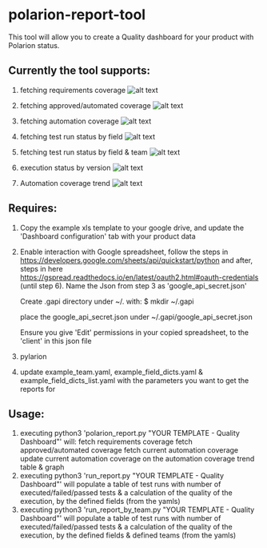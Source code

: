 # polarion-report-tool

This tool will allow you to create a Quality dashboard for your product with Polarion status.

## Currently the tool supports:
1. fetching requirements coverage
![alt text](https://github.com/nellyc/polarion-report-tool/blob/master/images/reqs.png) 

2. fetching approved/automated coverage
![alt text](https://github.com/nellyc/polarion-report-tool/blob/master/images/approved_automated.png) 

3. fetching automation coverage
![alt text](https://github.com/nellyc/polarion-report-tool/blob/master/images/automated.png) 

4. fetching test run status by field
![alt text](https://github.com/nellyc/polarion-report-tool/blob/master/images/test_run_by_field.png)

5. fetching test run status by field & team
![alt text](https://github.com/nellyc/polarion-report-tool/blob/master/images/test_run_by_field_and_team.png) 

6. execution status by version
![alt text](https://github.com/nellyc/polarion-report-tool/blob/master/images/execution_by_version.png)

7. Automation coverage trend
![alt text](https://github.com/nellyc/polarion-report-tool/blob/master/images/automation_trend.png)

## Requires:
1. Copy the example xls template to your google drive, and update the 'Dashboard configuration' tab with your product data
2. Enable interaction with Google spreadsheet, follow the steps in https://developers.google.com/sheets/api/quickstart/python and after, steps in here https://gspread.readthedocs.io/en/latest/oauth2.html#oauth-credentials (until step 6). Name the Json from step 3 as 'google_api_secret.json'

    Create .gapi directory under ~/. with: $ mkdir ~/.gapi

    place the google_api_secret.json under ~/.gapi/google_api_secret.json

    Ensure you give 'Edit' permissions in your copied spreadsheet, to the 'client' in this json file
3. pylarion
4. update example_team.yaml, example_field_dicts.yaml & example_field_dicts_list.yaml with the parameters you want to get the reports for

## Usage:
1. executing python3 'polarion_report.py "YOUR TEMPLATE - Quality Dashboard"' will: 
   fetch requirements coverage
   fetch approved/automated coverage
   fetch current automation coverage
   update current automation coverage on the automation coverage trend table & graph
2. executing python3 'run_report.py "YOUR TEMPLATE - Quality Dashboard"'
   will populate a table of test runs with number of executed/failed/passed tests & a calculation of the quality of the execution, by the defined fields (from the yamls)
3. executing python3 'run_report_by_team.py "YOUR TEMPLATE - Quality Dashboard"'
   will populate a table of test runs with number of executed/failed/passed tests & a calculation of the quality of the execution, by the defined fields & defined teams (from the yamls)
   




